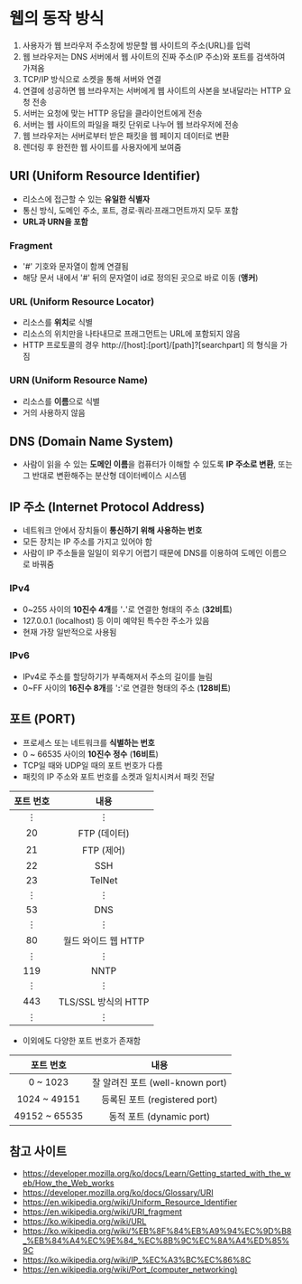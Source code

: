 # 웹의 동작 방식
1. 사용자가 웹 브라우저 주소창에 방문할 웹 사이트의 주소(URL)를 입력
2. 웹 브라우저는 DNS 서버에서 웹 사이트의 진짜 주소(IP 주소)와 포트를 검색하여 가져옴
3. TCP/IP 방식으로 소켓을 통해 서버와 연결
4. 연결에 성공하면 웹 브라우저는 서버에게 웹 사이트의 사본을 보내달라는 HTTP 요청 전송
5. 서버는 요청에 맞는 HTTP 응답을 클라이언트에게 전송
6. 서버는 웹 사이트의 파일을 패킷 단위로 나누어 웹 브라우저에 전송
7. 웹 브라우저는 서버로부터 받은 패킷을 웹 페이지 데이터로 변환
8. 렌더링 후 완전한 웹 사이트를 사용자에게 보여줌

## URI (Uniform Resource Identifier)
- 리소스에 접근할 수 있는 **유일한 식별자**
- 통신 방식, 도메인 주소, 포트, 경로·쿼리·프래그먼트까지 모두 포함
- **URL과 URN을 포함**

### Fragment
- '#' 기호와 문자열이 함께 연결됨
- 해당 문서 내에서 '#' 뒤의 문자열이 id로 정의된 곳으로 바로 이동 (**앵커**)

### URL (Uniform Resource Locator)
- 리소스를 **위치**로 식별
- 리소스의 위치만을 나타내므로 프래그먼트는 URL에 포함되지 않음
- HTTP 프로토콜의 경우 http://[host]:[port]/[path]?[searchpart] 의 형식을 가짐

### URN (Uniform Resource Name)
- 리소스를 **이름**으로 식별
- 거의 사용하지 않음

## DNS (Domain Name System)
- 사람이 읽을 수 있는 **도메인 이름**을 컴퓨터가 이해할 수 있도록 **IP 주소로 변환**, 또는 그 반대로 변환해주는 분산형 데이터베이스 시스템

## IP 주소 (Internet Protocol Address)
- 네트워크 안에서 장치들이 **통신하기 위해 사용하는 번호**
- 모든 장치는 IP 주소를 가지고 있어야 함
- 사람이 IP 주소들을 일일이 외우기 어렵기 때문에 DNS를 이용하여 도메인 이름으로 바꿔줌

### IPv4
- 0~255 사이의 **10진수 4개**를 '**.**'로 연결한 형태의 주소 (**32비트**)
- 127.0.0.1 (localhost) 등 이미 예약된 특수한 주소가 있음
- 현재 가장 일반적으로 사용됨

### IPv6
- IPv4로 주소를 할당하기가 부족해져서 주소의 길이를 늘림
- 0~FF 사이의 **16진수 8개**를 '**:**'로 연결한 형태의 주소 (**128비트**)

## 포트 (PORT)
- 프로세스 또는 네트워크를 **식별하는 번호**
- 0 ~ 66535 사이의 **10진수 정수** (**16비트**)
- TCP일 때와 UDP일 때의 포트 번호가 다름
- 패킷의 IP 주소와 포트 번호를 소켓과 일치시켜서 패킷 전달

|포트 번호|내용|
|:---:|:---:|
|⋮|⋮|
|20|FTP (데이터)|
|21|FTP (제어)|
|22|SSH|
|23|TelNet|
|⋮|⋮|
|53|DNS|
|⋮|⋮|
|80|월드 와이드 웹 HTTP|
|⋮|⋮|
|119|NNTP|
|⋮|⋮|
|443|TLS/SSL 방식의 HTTP|
|⋮|⋮|

- 이외에도 다양한 포트 번호가 존재함

|포트 번호|내용|
|:---:|:---:|
|0 ~ 1023|잘 알려진 포트 (well-known port)|
|1024 ~ 49151|등록된 포트 (registered port)|
|49152 ~ 65535|동적 포트 (dynamic port)|

## 참고 사이트
- https://developer.mozilla.org/ko/docs/Learn/Getting_started_with_the_web/How_the_Web_works
- https://developer.mozilla.org/ko/docs/Glossary/URI
- https://en.wikipedia.org/wiki/Uniform_Resource_Identifier
- https://en.wikipedia.org/wiki/URI_fragment
- https://ko.wikipedia.org/wiki/URL
- https://ko.wikipedia.org/wiki/%EB%8F%84%EB%A9%94%EC%9D%B8_%EB%84%A4%EC%9E%84_%EC%8B%9C%EC%8A%A4%ED%85%9C
- https://ko.wikipedia.org/wiki/IP_%EC%A3%BC%EC%86%8C
- https://en.wikipedia.org/wiki/Port_(computer_networking)